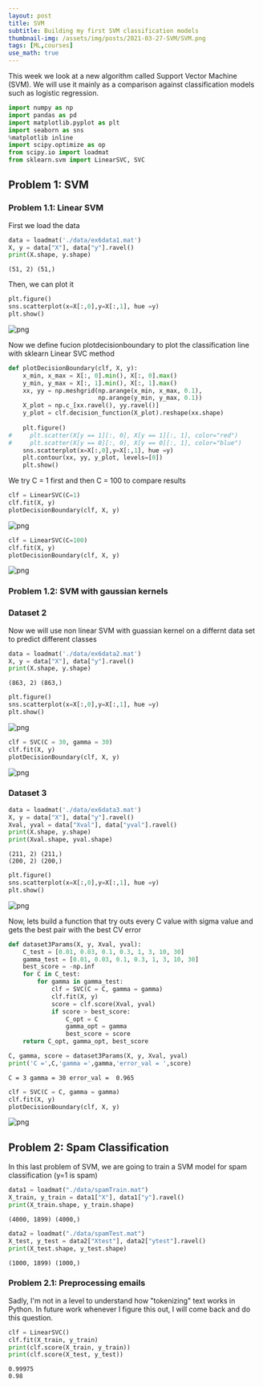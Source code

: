 ```yaml
---
layout: post
title: SVM
subtitle: Building my first SVM classification models
thumbnail-img: /assets/img/posts/2021-03-27-SVM/SVM.png
tags: [ML,courses]
use_math: true
---
```

This week we look at a new algorithm called Support Vector Machine (SVM). We will use it mainly as a comparison against classification models such as logistic regression.


```python
import numpy as np
import pandas as pd
import matplotlib.pyplot as plt
import seaborn as sns
%matplotlib inline
import scipy.optimize as op
from scipy.io import loadmat
from sklearn.svm import LinearSVC, SVC
```

## Problem 1: SVM

### Problem 1.1: Linear SVM

First we load the data


```python
data = loadmat('./data/ex6data1.mat')
X, y = data["X"], data["y"].ravel()
print(X.shape, y.shape)
```

    (51, 2) (51,)


Then, we can plot it


```python
plt.figure()
sns.scatterplot(x=X[:,0],y=X[:,1], hue =y)
plt.show()
```


    
![png](/assets/img/posts/2021-03-27-SVM/Ex_6_8_0.png)
    


Now we define fucion plotdecisionboundary to plot the classification line with sklearn Linear SVC method


```python
def plotDecisionBoundary(clf, X, y):
    x_min, x_max = X[:, 0].min(), X[:, 0].max()
    y_min, y_max = X[:, 1].min(), X[:, 1].max()
    xx, yy = np.meshgrid(np.arange(x_min, x_max, 0.1),
                         np.arange(y_min, y_max, 0.1))
    X_plot = np.c_[xx.ravel(), yy.ravel()]
    y_plot = clf.decision_function(X_plot).reshape(xx.shape)
    
    plt.figure()
#     plt.scatter(X[y == 1][:, 0], X[y == 1][:, 1], color="red")
#     plt.scatter(X[y == 0][:, 0], X[y == 0][:, 1], color="blue")
    sns.scatterplot(x=X[:,0],y=X[:,1], hue =y)
    plt.contour(xx, yy, y_plot, levels=[0])
    plt.show()
```

We try C = 1 first and then C = 100 to compare results


```python
clf = LinearSVC(C=1)
clf.fit(X, y)
plotDecisionBoundary(clf, X, y)
```


    
![png](/assets/img/posts/2021-03-27-SVM/Ex_6_12_0.png)
    



```python
clf = LinearSVC(C=100)
clf.fit(X, y)
plotDecisionBoundary(clf, X, y)
```



    
![png](/assets/img/posts/2021-03-27-SVM/Ex_6_13_1.png)
    


### Problem 1.2: SVM with gaussian kernels

### Dataset 2

Now we will use non linear SVM with guassian kernel on a differnt data set to predict different classes


```python
data = loadmat('./data/ex6data2.mat')
X, y = data["X"], data["y"].ravel()
print(X.shape, y.shape)
```

    (863, 2) (863,)



```python
plt.figure()
sns.scatterplot(x=X[:,0],y=X[:,1], hue =y)
plt.show()
```


    
![png](/assets/img/posts/2021-03-27-SVM/Ex_6_18_0.png)
    



```python
clf = SVC(C = 30, gamma = 30)
clf.fit(X, y)
plotDecisionBoundary(clf, X, y)
```


    
![png](/assets/img/posts/2021-03-27-SVM/Ex_6_19_0.png)
    


### Dataset 3


```python
data = loadmat('./data/ex6data3.mat')
X, y = data["X"], data["y"].ravel()
Xval, yval = data["Xval"], data["yval"].ravel()
print(X.shape, y.shape)
print(Xval.shape, yval.shape)
```

    (211, 2) (211,)
    (200, 2) (200,)



```python
plt.figure()
sns.scatterplot(x=X[:,0],y=X[:,1], hue =y)
plt.show()
```


    
![png](/assets/img/posts/2021-03-27-SVM/Ex_6_22_0.png)
    


Now, lets build a function that try outs every C value with sigma value and gets the best pair with the best CV error


```python
def dataset3Params(X, y, Xval, yval):
    C_test = [0.01, 0.03, 0.1, 0.3, 1, 3, 10, 30]
    gamma_test = [0.01, 0.03, 0.1, 0.3, 1, 3, 10, 30]
    best_score = -np.inf
    for C in C_test:
        for gamma in gamma_test:
            clf = SVC(C = C, gamma = gamma)
            clf.fit(X, y)
            score = clf.score(Xval, yval)
            if score > best_score:
                C_opt = C
                gamma_opt = gamma
                best_score = score
    return C_opt, gamma_opt, best_score
```


```python
C, gamma, score = dataset3Params(X, y, Xval, yval)
print('C =',C,'gamma =',gamma,'error_val = ',score)
```

    C = 3 gamma = 30 error_val =  0.965



```python
clf = SVC(C = C, gamma = gamma)
clf.fit(X, y)
plotDecisionBoundary(clf, X, y)
```


    
![png](/assets/img/posts/2021-03-27-SVM/Ex_6_26_0.png)
    


## Problem 2: Spam Classification

In this last problem of SVM, we are going to train a SVM model for spam classification (y=1 is spam)


```python
data1 = loadmat("./data/spamTrain.mat")
X_train, y_train = data1["X"], data1["y"].ravel()
print(X_train.shape, y_train.shape)
```

    (4000, 1899) (4000,)



```python
data2 = loadmat("./data/spamTest.mat")
X_test, y_test = data2["Xtest"], data2["ytest"].ravel()
print(X_test.shape, y_test.shape)
```

    (1000, 1899) (1000,)


### Problem 2.1: Preprocessing emails

Sadly, I'm not in a level to understand how "tokenizing" text works in Python. In future work whenever I figure this out, I will come back and do this question.


```python
clf = LinearSVC()
clf.fit(X_train, y_train)
print(clf.score(X_train, y_train))
print(clf.score(X_test, y_test))
```

    0.99975
    0.98

